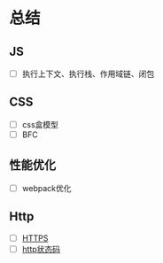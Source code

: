 # 总结

## JS

- [ ] 执行上下文、执行栈、作用域链、闭包


## CSS
- [ ] css盒模型
- [ ] BFC

## 性能优化
- [ ] webpack优化

## Http
- [ ] [HTTPS](./htttps原理.md)
- [ ] [http状态码](../advanced/http-status-code.md)